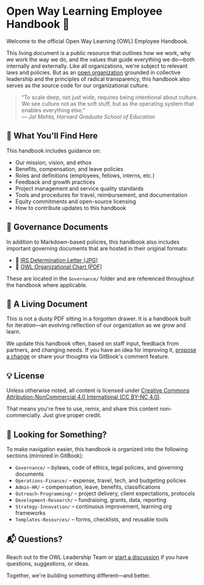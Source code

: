 # Open Way Learning Employee Handbook 🦉

Welcome to the official Open Way Learning (OWL) Employee Handbook.

This living document is a public resource that outlines how we work, why we work the way we do, and the values that guide everything we do—both internally and externally. Like all organizations, we're subject to relevant laws and policies. But as an [open organization](https://theopenorganization.org/definition/) grounded in collective leadership and the principles of radical transparency, this handbook also serves as the source code for our organizational culture.

> “To scale deep, not just wide, requires being intentional about culture. We see culture not as the soft stuff, but as the operating system that enables everything else.”  
> — *Jal Mehta, Harvard Graduate School of Education*

## 🚀 What You'll Find Here

This handbook includes guidance on:

- Our mission, vision, and ethos
- Benefits, compensation, and leave policies
- Roles and definitions (employees, fellows, interns, etc.)
- Feedback and growth practices
- Project management and service quality standards
- Tools and procedures for travel, reimbursement, and documentation
- Equity commitments and open-source licensing
- How to contribute updates to this handbook

## 📎 Governance Documents

In addition to Markdown-based policies, this handbook also includes important governing documents that are hosted in their original formats:

- 📄 [IRS Determination Letter (JPG)](Governance/irs-determination-letter.jpg)  
- 📄 [OWL Organizational Chart (PDF)](Governance/org-chart.pdf)

These are located in the `Governance/` folder and are referenced throughout the handbook where applicable.

## 🌱 A Living Document

This is not a dusty PDF sitting in a forgotten drawer. It is a handbook built for iteration—an evolving reflection of our organization as we grow and learn.

We update this handbook often, based on staff input, feedback from partners, and changing needs. If you have an idea for improving it, [propose a change](https://github.com/open-way-learning/owl-handbook/pulls) or share your thoughts via GitBook's comment feature.

## 💡 License

Unless otherwise noted, all content is licensed under [Creative Commons Attribution-NonCommercial 4.0 International (CC BY-NC 4.0)](https://creativecommons.org/licenses/by-nc/4.0/).

That means you're free to use, remix, and share this content non-commercially. Just give proper credit.

## 🧭 Looking for Something?

To make navigation easier, this handbook is organized into the following sections (mirrored in GitBook):

- `Governance/` – bylaws, code of ethics, legal policies, and governing documents
- `Operations-Finance/` – expense, travel, tech, and budgeting policies
- `Admin-HR/` – compensation, leave, benefits, classifications
- `Outreach-Programming/` – project delivery, client expectations, protocols
- `Development-Research/` – fundraising, grants, data, reporting
- `Strategy-Innovation/` – continuous improvement, learning org frameworks
- `Templates-Resources/` – forms, checklists, and reusable tools

## 📬 Questions?

Reach out to the OWL Leadership Team or [start a discussion](https://github.com/open-way-learning/owl-handbook/discussions) if you have questions, suggestions, or ideas.

Together, we're building something different—and better.
